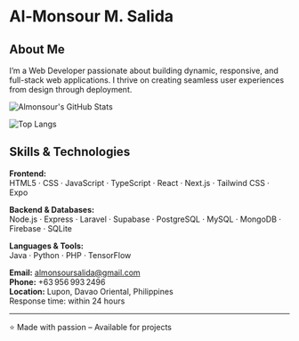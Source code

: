 # Al‑Monsour M. Salida


## About Me  
I’m a Web Developer passionate about building dynamic, responsive, and full-stack web applications. I thrive on creating seamless user experiences from design through deployment.

![Almonsour's GitHub Stats](https://github-readme-stats.vercel.app/api?username=almonsour13&show_icons=true&theme=radical)

![Top Langs](https://github-readme-stats.vercel.app/api/top-langs/?username=almonsour13&layout=compact)


## Skills & Technologies

**Frontend:**  
HTML5 · CSS · JavaScript · TypeScript · React · Next.js · Tailwind CSS · Expo

**Backend & Databases:**  
Node.js · Express · Laravel · Supabase · PostgreSQL · MySQL · MongoDB · Firebase · SQLite

**Languages & Tools:**  
Java · Python · PHP · TensorFlow


**Email:** [almonsoursalida@gmail.com](mailto:almonsoursalida@gmail.com)  
**Phone:** +63 956 993 2496  
**Location:** Lupon, Davao Oriental, Philippines  
Response time: within 24 hours

---

⭐ Made with passion – Available for projects
